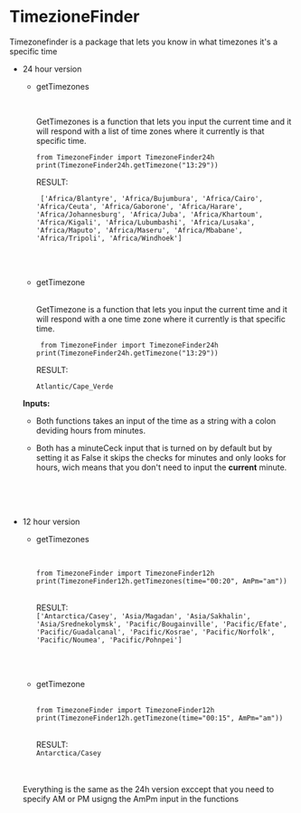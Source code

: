 # TimezioneFinder

Timezonefinder is a package that lets you know in what timezones it's a specific time

* 24 hour version 

    * getTimezones
        
        </br>

        GetTimezones is a function that lets you input the current time and it will respond with a list of time zones where it currently is that specific time.


        `from TimezoneFinder import TimezoneFinder24h
        print(TimezoneFinder24h.getTimezone("13:29"))`


        RESULT:

        `
        ['Africa/Blantyre', 'Africa/Bujumbura', 'Africa/Cairo', 'Africa/Ceuta', 'Africa/Gaborone', 'Africa/Harare', 'Africa/Johannesburg', 'Africa/Juba', 'Africa/Khartoum', 'Africa/Kigali', 'Africa/Lubumbashi', 'Africa/Lusaka', 'Africa/Maputo', 'Africa/Maseru', 'Africa/Mbabane', 'Africa/Tripoli', 'Africa/Windhoek']`
        
        </br>
        </br>



    * getTimezone

        </br>
        GetTimezone is a function that lets you input the current time and it will respond with a one time zone where it currently is that specific time.
        
        
            
        `
        from TimezoneFinder import TimezoneFinder24h
        print(TimezoneFinder24h.getTimezone("13:29"))`


        RESULT:

        `Atlantic/Cape_Verde`
    
    **Inputs:**

    * Both functions takes an input of the time as a string with a colon deviding hours from minutes.

    
    * Both has a minuteCeck input that is turned on by default but by setting it as False it skips the checks for minutes and only looks for hours, wich means that you don't need to input the **current** minute.  
    </br>
    </br>
    </br>




* 12 hour version

    * getTimezones
        
        </br>

        `from TimezoneFinder import TimezoneFinder12h
        print(TimezoneFinder12h.getTimezones(time="00:20", AmPm="am"))`
        
        
        <br/>RESULT: <br/> `['Antarctica/Casey', 'Asia/Magadan', 'Asia/Sakhalin', 'Asia/Srednekolymsk', 'Pacific/Bougainville', 'Pacific/Efate', 'Pacific/Guadalcanal', 'Pacific/Kosrae', 'Pacific/Norfolk', 'Pacific/Noumea', 'Pacific/Pohnpei']` 
        
        <br/>
        <br/>



    * getTimezone

        </br>`from TimezoneFinder import TimezoneFinder12h
    print(TimezoneFinder12h.getTimezone(time="00:15", AmPm="am"))`
    
    
        </br>RESULT: </br> `Antarctica/Casey`  
            

    
    </br></br>
    Everything is the same as the 24h version exccept that you need to specify AM or PM usigng the AmPm input in the functions